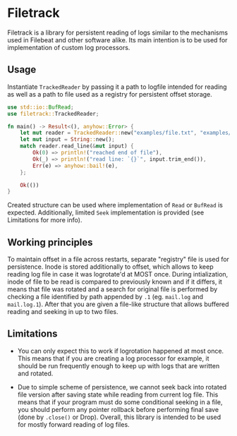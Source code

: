 # Filetrack

Filetrack is a library for persistent reading of logs similar to the mechanisms used in Filebeat and other software alike.
Its main intention is to be used for implementation of custom log processors.

## Usage

Instantiate `TrackedReader` by passing it a path to logfile intended for reading as well as a path to file used as a registry for
persistent offset storage.

```rust no_run
use std::io::BufRead;
use filetrack::TrackedReader;

fn main() -> Result<(), anyhow::Error> {
    let mut reader = TrackedReader::new("examples/file.txt", "examples/registry")?;
    let mut input = String::new();
    match reader.read_line(&mut input) {
        Ok(0) => println!("reached end of file"),
        Ok(_) => println!("read line: `{}`", input.trim_end()),
        Err(e) => anyhow::bail!(e),
    };

    Ok(())
}
```

Created structure can be used where implementation of `Read` or `BufRead` is expected. Additionally, limited `Seek` implementation
is provided (see Limitations for more info).

## Working principles

To maintain offset in a file across restarts, separate "registry" file is used for persistence. Inode is stored additionally to
offset, which allows to keep reading log file in case it was logrotate'd at MOST once. During intialization, inode of file to be read
is compared to previously known and if it differs, it means that file was rotated and a search for original file is performed by checking
a file identified by path appended by `.1` (eg. `mail.log` and `mail.log.1`). After that you are given a file-like structure that allows
buffered reading and seeking in up to two files.

## Limitations

* You can only expect this to work if logrotation happened at most once. This means that if you are creating a log processor for
example, it should be run frequently enough to keep up with logs that are written and rotated.

* Due to simple scheme of persistence, we cannot seek back into rotated file version after saving state while reading from current
log file. This means that if your program must do some conditional seeking in a file, you should perform any pointer rollback before
performing final save (done by `.close()` or Drop). Overall, this library is intended to be used for mostly forward reading of
log files.
